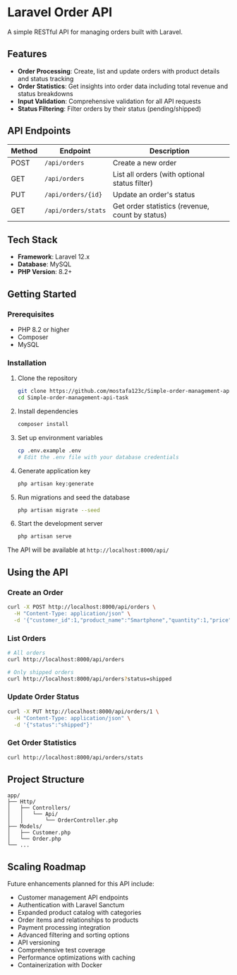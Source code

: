 # Laravel Order API

A simple RESTful API for managing orders built with Laravel.

## Features

-   **Order Processing**: Create, list and update orders with product details and status tracking
-   **Order Statistics**: Get insights into order data including total revenue and status breakdowns
-   **Input Validation**: Comprehensive validation for all API requests
-   **Status Filtering**: Filter orders by their status (pending/shipped)

## API Endpoints

| Method | Endpoint            | Description                                     |
| ------ | ------------------- | ----------------------------------------------- |
| POST   | `/api/orders`       | Create a new order                              |
| GET    | `/api/orders`       | List all orders (with optional status filter)   |
| PUT    | `/api/orders/{id}`  | Update an order's status                        |
| GET    | `/api/orders/stats` | Get order statistics (revenue, count by status) |

## Tech Stack

-   **Framework**: Laravel 12.x
-   **Database**: MySQL
-   **PHP Version**: 8.2+

## Getting Started

### Prerequisites

-   PHP 8.2 or higher
-   Composer
-   MySQL

### Installation

1. Clone the repository

    ```bash
    git clone https://github.com/mostafa123c/Simple-order-management-api-task.git
    cd Simple-order-management-api-task
    ```

2. Install dependencies

    ```bash
    composer install
    ```

3. Set up environment variables

    ```bash
    cp .env.example .env
    # Edit the .env file with your database credentials
    ```

4. Generate application key

    ```bash
    php artisan key:generate
    ```

5. Run migrations and seed the database

    ```bash
    php artisan migrate --seed
    ```

6. Start the development server
    ```bash
    php artisan serve
    ```

The API will be available at `http://localhost:8000/api/`

## Using the API

### Create an Order

```bash
curl -X POST http://localhost:8000/api/orders \
  -H "Content-Type: application/json" \
  -d '{"customer_id":1,"product_name":"Smartphone","quantity":1,"price":799.99}'
```

### List Orders

```bash
# All orders
curl http://localhost:8000/api/orders

# Only shipped orders
curl http://localhost:8000/api/orders?status=shipped
```

### Update Order Status

```bash
curl -X PUT http://localhost:8000/api/orders/1 \
  -H "Content-Type: application/json" \
  -d '{"status":"shipped"}'
```

### Get Order Statistics

```bash
curl http://localhost:8000/api/orders/stats
```

## Project Structure

```
app/
├── Http/
│   ├── Controllers/
│   │   └── Api/
│   │       └── OrderController.php
├── Models/
│   ├── Customer.php
│   └── Order.php
└── ...
```

## Scaling Roadmap

Future enhancements planned for this API include:

-   Customer management API endpoints
-   Authentication with Laravel Sanctum
-   Expanded product catalog with categories
-   Order items and relationships to products
-   Payment processing integration
-   Advanced filtering and sorting options
-   API versioning
-   Comprehensive test coverage
-   Performance optimizations with caching
-   Containerization with Docker
